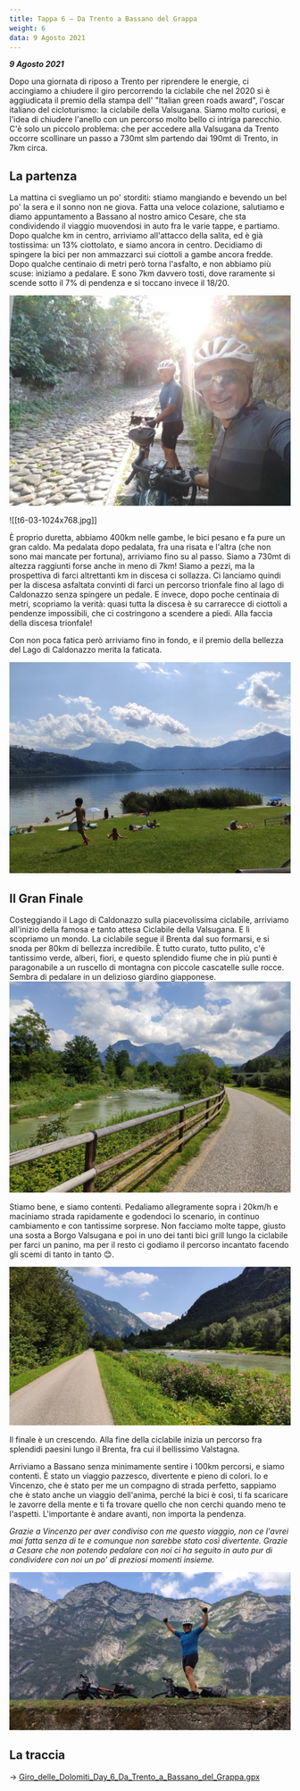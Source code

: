 ```yaml
---
title: Tappa 6 – Da Trento a Bassano del Grappa
weight: 6
data: 9 Agosto 2021
---
```

***9 Agosto 2021***

Dopo una giornata di riposo a Trento per riprendere le energie, ci accingiamo a chiudere il giro percorrendo la ciclabile che nel 2020 si è aggiudicata il premio della stampa dell' "Italian green roads award", l'oscar italiano del cicloturismo: la ciclabile della Valsugana. Siamo molto curiosi, e l'idea di chiudere l'anello con un percorso molto bello ci intriga parecchio. C'è solo un piccolo problema: che per accedere alla Valsugana da Trento occorre scollinare un passo a 730mt slm partendo dai 190mt di Trento, in 7km circa. 

## La partenza
La mattina ci svegliamo un po' storditi: stiamo mangiando e bevendo un bel po' la sera e il sonno non ne giova. Fatta una veloce colazione, salutiamo e diamo appuntamento a Bassano al nostro amico Cesare, che sta condividendo il viaggio muovendosi in auto fra le varie tappe, e partiamo. Dopo qualche km in centro, arriviamo all'attacco della salita, ed è già tostissima: un 13% ciottolato, e siamo ancora in centro. Decidiamo di spingere la bici per non ammazzarci sui ciottoli a gambe ancora fredde. Dopo qualche centinaio di metri però torna l'asfalto, e non abbiamo più scuse: iniziamo a pedalare. E sono 7km davvero tosti, dove raramente si scende sotto il 7% di pendenza e si toccano invece il 18/20.

![alt](t6-02-1024x768.jpg)

 ![[t6-03-1024x768.jpg]]
 
È proprio duretta, abbiamo 400km nelle gambe, le bici pesano e fa pure un gran caldo. Ma pedalata dopo pedalata, fra una risata e l'altra (che non sono mai mancate per fortuna), arriviamo fino su al passo. Siamo a 730mt di altezza raggiunti forse anche in meno di 7km!
Siamo a pezzi, ma la prospettiva di farci altrettanti km in discesa ci sollazza. Ci lanciamo quindi per la discesa asfaltata convinti di farci un percorso trionfale fino al lago di Caldonazzo senza spingere un pedale. E invece, dopo poche centinaia di metri, scopriamo la verità: quasi tutta la discesa è su carrarecce di ciottoli a pendenze impossibili, che ci costringono a scendere a piedi. Alla faccia della discesa trionfale!

Con non poca fatica però arriviamo fino in fondo, e il premio della bellezza del Lago di Caldonazzo merita la faticata.

![alt](t6-04-1024x768.jpg)

## Il Gran Finale 
Costeggiando il Lago di Caldonazzo sulla piacevolissima ciclabile, arriviamo all'inizio della famosa e tanto attesa Ciclabile della Valsugana. E lì scopriamo un mondo. La ciclabile segue il Brenta dal suo formarsi, e si snoda per 80km di bellezza incredibile. È tutto curato, tutto pulito, c'è tantissimo verde, alberi, fiori, e questo splendido fiume che in più punti è paragonabile a un ruscello di montagna con piccole cascatelle sulle rocce. Sembra di pedalare in un delizioso giardino giapponese.
![alt](t6-06-1024x768.jpg)

Stiamo bene, e siamo contenti. Pedaliamo allegramente sopra i 20km/h e maciniamo strada rapidamente e godendoci lo scenario, in continuo cambiamento e con tantissime sorprese. Non facciamo molte tappe, giusto una sosta a Borgo Valsugana e poi in uno dei tanti bici grill lungo la ciclabile per farci un panino, ma per il resto ci godiamo il percorso incantato facendo gli scemi di tanto in tanto 😊.

![alt](t6-05-1024x768.jpg)

Il finale è un crescendo. Alla fine della ciclabile inizia un percorso fra splendidi paesini lungo il Brenta, fra cui il bellissimo Valstagna.

Arriviamo a Bassano senza minimamente sentire i 100km percorsi, e siamo contenti. È stato un viaggio pazzesco, divertente e pieno di colori. Io e Vincenzo, che è stato per me un compagno di strada perfetto, sappiamo che è stato anche un viaggio dell'anima, perché la bici è così, ti fa scaricare le zavorre della mente e ti fa trovare quello che non cerchi quando meno te l'aspetti. L'importante è andare avanti, non importa la pendenza. 

_Grazie a Vincenzo per aver condiviso con me questo viaggio, non ce l'avrei mai fatta senza di te e comunque non sarebbe stato così divertente. Grazie a Cesare che non potendo pedalare con noi ci ha seguito in auto pur di condividere con noi un po' di preziosi momenti insieme._

![alt](t6-07-1024x768.jpg)

## La traccia

→ [Giro_delle_Dolomiti_Day_6_Da_Trento_a_Bassano_del_Grappa.gpx](../Giro_delle_Dolomiti_Day_6_Da_Trento_a_Bassano_del_Grappa.gpx)
